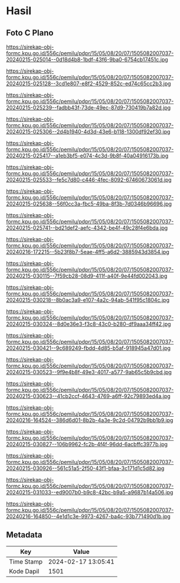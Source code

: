 # Hasil

## Foto C Plano

https://sirekap-obj-formc.kpu.go.id/556c/pemilu/pdpr/15/05/08/20/07/1505082007037-20240215-025014--0d18d4b8-1bdf-43f6-9ba0-6754cb17451c.jpg

https://sirekap-obj-formc.kpu.go.id/556c/pemilu/pdpr/15/05/08/20/07/1505082007037-20240215-025128--3cd1e807-e8f2-4529-852c-ed74c65cc2b3.jpg

https://sirekap-obj-formc.kpu.go.id/556c/pemilu/pdpr/15/05/08/20/07/1505082007037-20240215-025239--fadbb43f-73de-49ec-87d9-730419b7a82d.jpg

https://sirekap-obj-formc.kpu.go.id/556c/pemilu/pdpr/15/05/08/20/07/1505082007037-20240215-025306--2d4b1940-4d3d-43e6-b118-1300df92ef30.jpg

https://sirekap-obj-formc.kpu.go.id/556c/pemilu/pdpr/15/05/08/20/07/1505082007037-20240215-025417--a1eb3bf5-e074-4c3d-9b8f-40a04916173b.jpg

https://sirekap-obj-formc.kpu.go.id/556c/pemilu/pdpr/15/05/08/20/07/1505082007037-20240215-025533--fe5c7d80-c446-4fec-8092-67460673061d.jpg

https://sirekap-obj-formc.kpu.go.id/556c/pemilu/pdpr/15/05/08/20/07/1505082007037-20240215-025638--56f0cc3a-fbc5-49ba-8f3b-7d0346b96696.jpg

https://sirekap-obj-formc.kpu.go.id/556c/pemilu/pdpr/15/05/08/20/07/1505082007037-20240215-025741--bd21def2-aefc-4342-be4f-49c28f4e6bda.jpg

https://sirekap-obj-formc.kpu.go.id/556c/pemilu/pdpr/15/05/08/20/07/1505082007037-20240216-172215--5b23f8b7-5eae-4ff5-a6d2-3885943d3854.jpg

https://sirekap-obj-formc.kpu.go.id/556c/pemilu/pdpr/15/05/08/20/07/1505082007037-20240215-030115--7f59cb28-08d9-411f-a40f-9e44fd002043.jpg

https://sirekap-obj-formc.kpu.go.id/556c/pemilu/pdpr/15/05/08/20/07/1505082007037-20240215-030218--8b0ac3a9-e107-4a2c-94ab-541f95c1804c.jpg

https://sirekap-obj-formc.kpu.go.id/556c/pemilu/pdpr/15/05/08/20/07/1505082007037-20240215-030324--8d0e36e3-f3c8-43c0-b280-df9aaa34ff42.jpg

https://sirekap-obj-formc.kpu.go.id/556c/pemilu/pdpr/15/05/08/20/07/1505082007037-20240215-030421--9c689249-fbdd-4d85-b5af-918945a47d01.jpg

https://sirekap-obj-formc.kpu.go.id/556c/pemilu/pdpr/15/05/08/20/07/1505082007037-20240215-030523--9f9e4b8f-49e3-4017-a577-9ab65c5b9cbd.jpg

https://sirekap-obj-formc.kpu.go.id/556c/pemilu/pdpr/15/05/08/20/07/1505082007037-20240215-030623--41cb2ccf-4643-4769-a6ff-92c79893ed4a.jpg

https://sirekap-obj-formc.kpu.go.id/556c/pemilu/pdpr/15/05/08/20/07/1505082007037-20240216-164524--386d6d01-8b2b-4a3e-9c2d-04792b9bb1b9.jpg

https://sirekap-obj-formc.kpu.go.id/556c/pemilu/pdpr/15/05/08/20/07/1505082007037-20240215-030827--106b9962-fc2b-4f4f-96dd-6acbffc3977b.jpg

https://sirekap-obj-formc.kpu.go.id/556c/pemilu/pdpr/15/05/08/20/07/1505082007037-20240215-030926--561c51a5-2f50-43f1-bfaa-3c171d1c5d82.jpg

https://sirekap-obj-formc.kpu.go.id/556c/pemilu/pdpr/15/05/08/20/07/1505082007037-20240215-031033--ed9007b0-b9c8-42bc-b9a5-a9687b14a506.jpg

https://sirekap-obj-formc.kpu.go.id/556c/pemilu/pdpr/15/05/08/20/07/1505082007037-20240216-164850--4e1d1c3e-9973-4267-ba4c-93b771490d1b.jpg


## Metadata

| Key        | Value               |
| ---------- | ------------------- |
| Time Stamp | 2024-02-17 13:05:41 |
| Kode Dapil | 1501                |



